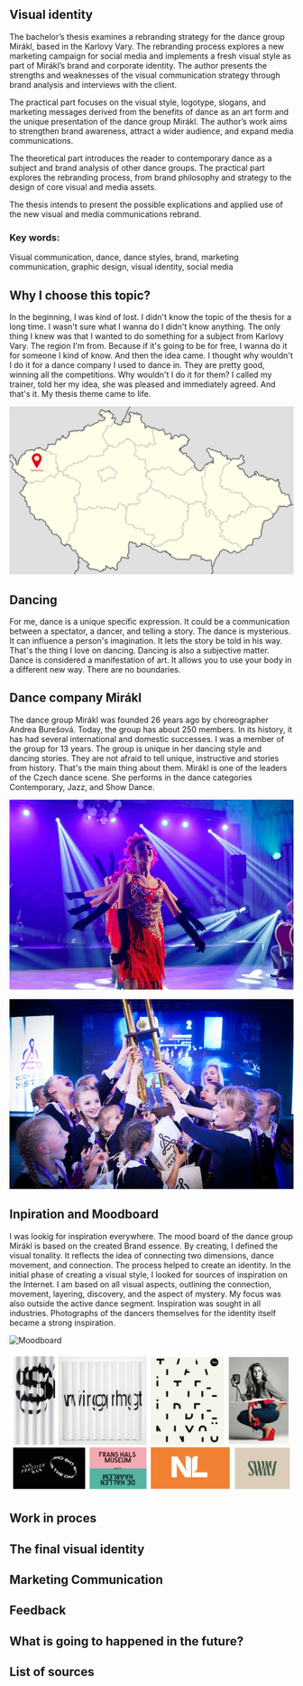 
## Visual identity

The bachelor’s thesis examines a rebranding strategy for the dance group Mirákl, based in the Karlovy Vary. The rebranding process explores a new marketing campaign for social media and implements a fresh visual style as part of Mirákl’s brand and corporate identity. The author presents the strengths and weaknesses of the visual communication strategy through brand analysis and interviews with the client.

The practical part focuses on the visual style, logotype, slogans, and marketing messages derived from the benefits of dance as an art form and the unique presentation of the dance group Mirákl. The author’s work aims to strengthen brand awareness, attract a wider audience, and expand media communications.

The theoretical part introduces the reader to contemporary dance as a subject and brand analysis of other dance groups. The practical part explores the rebranding process, from brand philosophy and strategy to the design of core visual and media assets.

The thesis intends to present the possible explications and applied use of the new visual and media communications rebrand.

### Key words: 
Visual communication, dance, dance styles, brand, marketing communication, graphic design, visual identity, social media

## Why I choose this topic?

In the beginning, I was kind of lost. I didn't know the topic of the thesis for a long time. I wasn't sure what I wanna do I didn't know anything. The only thing I knew was that I wanted to do something for a subject from Karlovy Vary. The region I'm from. Because if it's going to be for free, I wanna do it for someone I kind of know. And then the idea came. I thought why wouldn't I do it for a dance company I used to dance in. They are pretty good, winning all the competitions. Why wouldn't I do it for them? I called my trainer, told her my idea, she was pleased and immediately agreed. And that's it. My thesis theme came to life. 

![Map of czech republic](img/map.png)

## Dancing

For me, dance is a unique specific expression. It could be a communication between a spectator, a dancer, and telling a story. The dance is mysterious. It can influence a person's imagination. It lets the story be told in his way. That's the thing I love on dancing. Dancing is also a subjective matter. Dance is considered a manifestation of art. It allows you to use your body in a different new way. There are no boundaries.

## Dance company Mirákl

The dance group Mirákl was founded 26 years ago by choreographer Andrea Burešová. Today, the group has about 250 members. In its history, it has had several international and domestic successes. I was a member of the group for 13 years. The group is unique in her dancing style and dancing stories. They are not afraid to tell unique, instructive and stories from history. That's the main thing about them. Mirákl is one of the leaders of the Czech dance scene. She performs in the dance categories Contemporary, Jazz, and Show Dance.

![Dancing](img/dancing01.jpg)

![Winning ](img/Winning02.jpg)

## Inpiration and Moodboard

I was lookig for inspiration everywhere. The mood board of the dance group Mirákl is based on the created Brand essence. By creating, I defined the visual tonality. It reflects the idea of connecting two dimensions, dance movement, and connection. The process helped to create an identity. In the initial phase of creating a visual style, I looked for sources of inspiration on the Internet. I am based on all visual aspects, outlining the connection, movement, layering, discovery, and the aspect of mystery. My focus was also outside the active dance segment. Inspiration was sought in all industries. Photographs of the dancers themselves for the identity itself became a strong inspiration.

![Moodboard](img/moodboard.png)

![Inspirationboard](img/inspiration_board.png)

## Work in proces 

## The final visual identity

## Marketing Communication 

## Feedback

## What is going to happened in the future? 

## List of sources 
